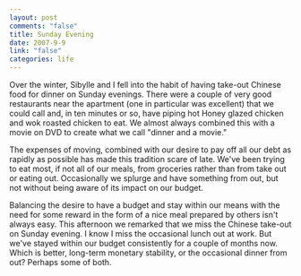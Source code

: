 ```yaml
--- 
layout: post
comments: "false"
title: Sunday Evening
date: 2007-9-9
link: "false"
categories: life
---
```

Over the winter, Sibylle and I fell into the habit of having take-out Chinese food for dinner on Sunday evenings.  There were a couple of very good restaurants near the apartment (one in particular was excellent) that we could call and, in ten minutes or so, have piping hot Honey glazed chicken and wok roasted chicken to eat.  We almost always combined this with a movie on DVD to create what we call "dinner and a movie."

The expenses of moving, combined with our desire to pay off all our debt as rapidly as possible has made this tradition scare of late.  We've been trying to eat most, if not all of our meals, from groceries rather than from take out or eating out.  Occasionally we splurge and have something from out, but not without being aware of its impact on our budget.

Balancing the desire to have a budget and stay within our means with the need for some reward in the form of a nice meal prepared by others isn't always easy.  This afternoon we remarked that we miss the Chinese take-out on Sunday evening.  I know I miss the occasional lunch out at work.  But we've stayed within our budget consistently for a couple of months now. Which is better, long-term monetary stability, or the occasional dinner from out?  Perhaps some of both.
